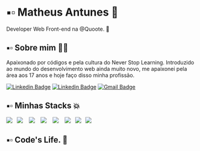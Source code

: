 
# ▪▫ Matheus Antunes 👋
Developer Web Front-end na @Quoote. 💛

## ▪▫ Sobre mim 👨‍💻

Apaixonado por códigos e pela cultura do Never Stop Learning. Introduzido ao mundo do desenvolvimento web ainda muito novo, me apaixonei pela área aos 17 anos e hoje faço disso minha profissão.


[![Linkedin Badge](https://img.shields.io/badge/-@mathsbrain.js-4661ad?style=flat-square&logo=instagram&logoColor=white&link=https://instagram.com/mathsbrain.js)](https://instagram.com/mathsbrain.js/) [![Linkedin Badge](https://img.shields.io/badge/-Matheus%20Antunes-4661ad?style=flat-square&logo=Linkedin&logoColor=white&link=https://linkedin.com/in/mathsbrain/)](https://linkedin.com/in/mathsbrain/) [![Gmail Badge](https://img.shields.io/badge/-dev.bplay@gmail.com-4661ad?style=flat-square&logo=Gmail&logoColor=white&link=mailto:dev.bplay@gmail.com)](mailto:dev.bplay@gmail.com)


## ▪▫ Minhas Stacks 💥

<p align="left">
<img src="https://img.shields.io/badge/javascript%20-%231572B6.svg?&style=for-the-badge&logo=javascript&logoColor=white" />&nbsp;&nbsp;
  <img src="https://img.shields.io/badge/react%20-%231572B6.svg?&style=for-the-badge&logo=react&logoColor=white" />&nbsp;&nbsp;&nbsp;
    <img src="https://img.shields.io/badge/typescript%20-%231572B6.svg?&style=for-the-badge&logo=typescript&logoColor=white" />&nbsp;&nbsp;&nbsp;
      <img src="https://img.shields.io/badge/sass%20-%231572B6.svg?&style=for-the-badge&logo=sass&logoColor=white" />&nbsp;&nbsp;&nbsp;
  <img src="https://img.shields.io/badge/node.js%20-%231572B6.svg?&style=for-the-badge&logo=node.js&logoColor=white" />&nbsp;&nbsp;&nbsp;  
  <img src="https://img.shields.io/badge/mongodb%20-%231572B6.svg?&style=for-the-badge&logo=mongodb&logoColor=white" />&nbsp;&nbsp;
  <img src="https://img.shields.io/badge/mysql%20-%231572B6.svg?&style=for-the-badge&logo=mysql&logoColor=white" />&nbsp;&nbsp;
  <img src="https://img.shields.io/badge/git%20-%231572B6.svg?&style=for-the-badge&logo=git&logoColor=white" />&nbsp;&nbsp;
</p>

## ▪▫ Code's Life. 🚀

